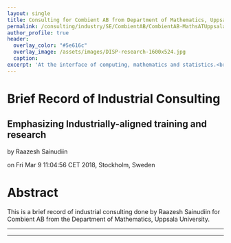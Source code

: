 ```yaml
---
layout: single
title: Consulting for Combient AB from Department of Mathematics, Uppsala University - 03/2017 - 2018
permalink: /consulting/industry/SE/CombientAB/CombientAB-MathsATUppsala
author_profile: true
header:
  overlay_color: "#5e616c"
  overlay_image: /assets/images/DISP-research-1600x524.jpg
  caption: 
excerpt: 'At the interface of computing, mathematics and statistics.<br /><br /><br />'
---
```


# Brief Record of Industrial Consulting 
## Emphasizing Industrially-aligned training and research

by Raazesh Sainudiin 

on Fri Mar  9 11:04:56 CET 2018, Stockholm, Sweden


# Abstract

This is a brief record of industrial consulting done by Raazesh Sainudiin for Combient AB from the Department of Mathematics, Uppsala University. 

---
---

<html>
  <head>
    <script type="text/javascript" src="https://www.gstatic.com/charts/loader.js"></script>
    <script type="text/javascript">
      google.charts.load('current', {'packages':['timeline']});
      google.charts.setOnLoadCallback(drawChart);
      function drawChart() {
        var container = document.getElementById('timelineCountries');
        var chart = new google.visualization.Timeline(container);
        var dataTable = new google.visualization.DataTable();

        dataTable.addColumn({ type: 'string', id: 'rowID' });
        dataTable.addColumn({ type: 'string', id: 'annotation' });
        dataTable.addColumn({type:'string', role:'tooltip'}); 
        dataTable.addColumn({ type: 'date', id: 'Start' });
        dataTable.addColumn({ type: 'date', id: 'End' });
        dataTable.addRows([
          [ 'Data Engineering Science', 'working with data scientists and engineers in academia and industry','', new Date(2017, 3, 1), new Date(2018, 4, 1) ],
          [ 'Data Science', 'working with Combient data scientists and creating course content', '',  new Date(2017, 6, 1), new Date(2018, 4, 1) ],
          [ 'Various Other Activities', 'working on various technical and non-technical aspects of the data science process', 'AIM Day with HP and JEG, BA and HP on data science publicly known algorithms, etc',  new Date(2017, 6, 1), new Date(2018, 4, 1) ],

          [ 'Proposal April-June 2018', 'Engineering Mathematics Assistants', 'Support for 2 X 10% of 30k sek / month for Engineering Mathematics Assistants Dan Lilja and Tilo Wiklund', new Date(2018, 4, 1), new Date(2018, 6, 1) ]
]);

    var options = {
        timeline: { colorByRowLabel: true, 
                    showRowLabels: true, groupByRowLabel: false, 
                    rowLabelStyle: {fontName: 'Arial', fontSize: 12 },
                     barLabelStyle: { fontName: 'Arial', fontSize: 10 } },
        avoidOverlappingGridLines: false
      };

      chart.draw(dataTable, options);
      }
    </script>
  </head>
  <body>
    <div id="timelineCountries" style="width: 1000px;"></div>
  </body>
</html>

# Data Engineering Science
## Academia-Industry Cooperation and Feedback Loops 
Exchanges between Combient's ACE Data Engineering and Technology Teams and Department of Mathematics, Uppsala University
  - tested HDP, local onpremise clusters 
  - studied and experimented with various public/private cloud-agnostic code as service solutions
  - industry-academia know-how exchange via:
    - <a href="https://www.meetup.com/Uppsala-Big-Data-Meetup/events/237468053/">Launching Uppsala Big Data Meetup</a> 
      - jointly sponsored by Department of Mathematics, Uppsala University (meeting space) and Combient AB (AV equipment and fika support)
      - at present (March 2018) there are 3 organizers, 261 Members and 43 Past Meetups
    - <a href="https://www.meetup.com/Uppsala-Big-Data-Meetup/events/ckfktmywhbxb/">Industry to Academia: Uppsala Big Data Meetup, May 18, 2017, 6:15 PM to 9:15 PM</a> (<a href="https://www.meetup.com/Uppsala-Big-Data-Meetup/photos/27880958/">photos</a>)
    - <a href="https://www.meetup.com/Uppsala-Big-Data-Meetup/events/246990409/">Academia to Industry: Uppsala Big Data Meetup, Friday, January 26, 2018, 4:00 PM to 10:00 PM</a> (<a href="https://www.meetup.com/Uppsala-Big-Data-Meetup/photos/28160675/#468523477">photos</a>)
  - <a href="https://lamastex.github.io/scalable-data-science/sds/basics/infrastructure/onpremise/">Concrete *solutions* for data science prototyping environment</a> that directly leads to a *productizable data science process*
    - <a href="https://lamastex.github.io/scalable-data-science/sds/basics/infrastructure/onpremise/NUCcluster/">Building NUC Cluster, by Alexey Siretskiy, Data Engineer, Combient AB</a>
    - <a href="https://lamastex.github.io/scalable-data-science/sds/basics/infrastructure/onpremise/rootless/">Installing Spark-Hadoop-Yarn-Hive-Zeppelin without Root Access, by Dan Lilja, PhD Student, Department of Mathematics, Uppsala University</a>
    - <a href="https://lamastex.github.io/scalable-data-science/sds/basics/infrastructure/onpremise/setups/">Networking/OS Setups for your On-Premise Cluster of Computers by Tilo Wiklund, PhD Student, Department of Mathematics, Uppsala University</a>
    - <a href="https://lamastex.github.io/scalable-data-science/sds/basics/infrastructure/onpremise/bashSparkCluster/">How to BASH your own Spark-Yarn-HDFS cluster? by Benny Avelin, Data Scientist, Combient AB</a>
  - have learnt about coding, software and research habits of data scientists and its possible effects on the rate of prototyping 
    - devised an inter-notebook babling *solution* via Tilo Wiklund's [pinot](https://github.com/TiloWiklund/pinot)

* Public Cloud Integration Efforts and Continuous Training
  - Uppsala University was successfully accepted as an [AWS Educate](https://aws.amazon.com/education/awseducate/) Partner Institution ([list of AWS Educate Partner Institutions](https://s3.amazonaws.com/awseducate-list/AWS_Educate_Institutions.pdf))
    - this allows aws-spinnable clusters for **any** Uppsala University student or faculty - ideal for labs in the public cloud
  - Databricks Academic Partnership allows courses in data science in a cloud-free manner
  - Close ties and complementary efforts with Uppsala's Applied Cloud Computing Group (to minimize course overlap and maximize complementation)
  - Maths Dept at UU and Combient AB jointly sponsored training 
    - AWS Certified Instructor for Cloud Architecture Course in Dublin, 2017  
    - DL/AI Workshop by Databricks at EU Spark Summit in Dublin, 2017

# Data Science
## Inter-Faculty Course in data Sciences
  - Application succeeds with 80,000 sek from Division of Technical and Natural Sciences at UU plus support from: 
    - Department of Mathematics, Uppsala University
    - Combient AB, for technical feedback and fika support for students 
  - This leads to the development of two data science courses amicably called [Scalable Data Science from Atlantis, A Big Data Course in Apache Spark 2.2](https://lamastex.github.io/scalable-data-science/sds/2/2/) 
    - see the [github repository](https://github.com/lamastex/scalable-data-science/) (43 stars, 38 forks and 15 contributors by March 2018)
    - see the [gitbook of a subset of the content](https://www.gitbook.com/book/lamastex/sds-2-2/details) 
  - [See](https://youtu.be/zloLA6AyNqk?list=PL_I1mOIPmfpawQcs9l1vYfh50RhK_UJfY&t=2530) Combient Data Engineer introducing Combient to students on the first day
  - The syllabus is interactively designed with weekly input from Combient AB'a current data science needs, examples include: 
    - Deep Learning and AI (after being trained at EU Spark Summit in Dublin - jointly sponsored by Combient and Maths Dept at UU), 
    - Structured Streaming for Anomaly Detection via t-digest sketching, etc.
    - Scalable Geospatial Analytics for spatio-temporal trajectory analytics
  - GOAL: Train students for immediate summer internship placements; see example student projects at the end of course
    - [Network anomaly detection: Student Project by Victor Ingman and Kasper Ramström](https://lamastex.github.io/scalable-data-science/sds/2/2/db/999_01_StudentProject_NetworkAnomalyDetection/)    - five projects were done in areas including power forecasting, twitter experimental designs and NLP, population genomics on the 1000 human genomes project, etc. 

# Proposal

Pitch - minimal funding to quickly roll out *Full-day Workshops in Data Science and Engineering by Combient AB and Department of Mathematics, Uppsala University* (after June 2 2018).

- Build from [360-in-525 Minutes Course Set in Data Sciences, Spring 2018 - starting **April 20 2018**](https://lamastex.github.io/360-in-525/) - jointly sponsored by Centre for Interdisciplinary Mathematics and Department of Mathematics, Uppsala University -- scalable geospatial analytics, digital humanities and global news feed processing, population genomics towards personalized medicine, etc. 

### Request
By supporting two specifically skilled Engineering Mathematics Assistants (Dan Lilja and Tilo Wiklund) at 10% of their PhD student salary from **April 1 - June 1 2018** one can generate content for training data scientists for specific needs of various Swedish industries. 

Need support from industry to take advantage of the momentum we have built up since March 2017!

**Deliverable:** Full-day Workshop Packages that can be remotely or directly done by those at Maths Department or data scientists at Combient for **continual training of data scientists in the co-owner circle**.


